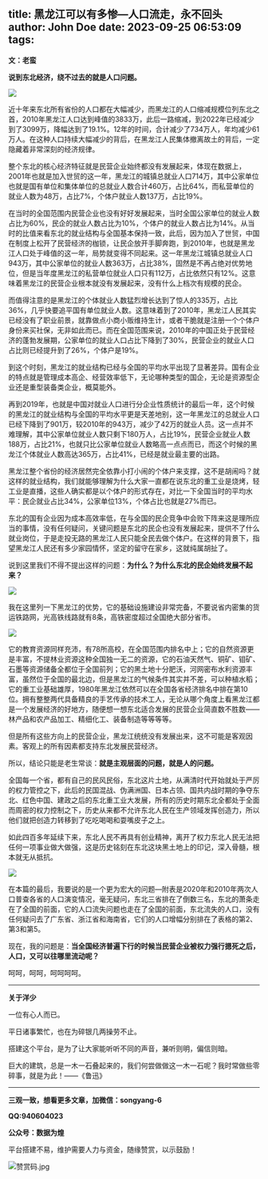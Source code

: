 title: 黑龙江可以有多惨—人口流走，永不回头
author: John Doe
date: 2023-09-25 06:53:09
tags:
---
**文：老蛮**<!--more-->

**说到东北经济，绕不过去的就是人口问题。**

![](/images/20230925001.png)

近十年来东北所有省份的人口都在大幅减少，而黑龙江的人口缩减规模位列东北之首，2010年黑龙江人口达到峰值的3833万，此后一路缩减，到2022年已经减少到了3099万，降幅达到了19.1%。12年的时间，合计减少了734万人，年均减少61万人。在这种人口持续大幅减少的背后，在黑龙江人民集体撤离故土的背后，一定隐藏着非常深刻的经济规律。

整个东北的核心经济特征就是民营企业始终都没有发展起来，体现在数据上，2001年也就是加入世贸的这一年，黑龙江的城镇总就业人口714万，其中公家单位也就是国有单位和集体单位的总就业人数合计460万，占比64%，而私营单位的就业人数为48万，占比7%，个体户就业人数137万，占比19%。

在当时的全国范围内民营企业也没有好好发展起来，当时全国公家单位的就业人数占比为60%，民企的就业人数占比为10%，个体户的就业人数占比为14%。从当时的比值来看东北的就业结构与全国基本保持一致，此后，因为加入了世贸，中国在制度上松开了民营经济的枷锁，让民企放开手脚奔跑，到2010年，也就是黑龙江人口处于峰值的这一年，局势就变得不同起来。这一年黑龙江城镇总就业人口943万，其中公家单位的就业人数363万，占比38%，固然是不再占绝对优势地位，但是当年度黑龙江的私营单位就业人口只有112万，占比依然只有12%。这意味着黑龙江的民营企业根本就没有发展起来，没有什么上档次有规模的民企。

而值得注意的是黑龙江的个体就业人数猛烈增长达到了惊人的335万，占比36%，几乎快要追平国有单位就业人数。这意味着到了2010年，黑龙江人民其实已经没有了职业前景，就靠做点小商小贩维持生计，或者干脆就是注册一个个体户身份来买社保，无非如此而已。而在全国范围来说，2010年的中国正处于民营经济的蓬勃发展期，公家单位的就业人口占比下降到了30%，民营企业的就业人口占比则已经提升到了26%，个体户是19%。

到这个时刻，黑龙江的就业结构已经与全国的平均水平出现了显著差异。国有企业的特点就是管理成本高企、经营效率低下，无论哪种类型的国企，无论是资源型企业还是重型装备类企业，概莫能外。

再到2019年，也就是中国对就业人口进行分企业性质统计的最后一年，这个时候的黑龙江的就业结构与全国的平均水平更是天差地别，这一年黑龙江的总就业人口已经下降到了901万，较2010年的943万，减少了42万的就业人员。这一点并不难理解，其中公家单位就业人数只剩下180万人，占比19%，民营企业就业人数188万，占比21%，也就只比公家单位就业人数略高一点点而已，而这个时候的黑龙江个体就业人数高达365万，占比41%，已经是就业最主要的出路。

黑龙江整个省份的经济居然完全依靠小打小闹的个体户来支撑，这不是胡闹吗？就这样的就业结构，我们就能够理解为什么大家一直都在说东北的重工业是烧烤，轻工业是直播，这些人确实都是以个体户的形式存在，对比一下全国当时的平均水平：民企就业占比34%，公家单位13%，个体占比也就是27%而已。

东北的国有企业因为成本高效率低，在与全国的民企竞争中会败下阵来这是理所应当的事情，没有任何疑问，关键问题是东北的民企也没有发展起来，提供不了什么就业岗位，于是走投无路的黑龙江人民只能全民去做个体户。在这样的背景下，指望黑龙江人民还有多少家园情怀，坚定的留守在家乡，这就纯属胡扯了。

说到这里我们不得不提出这样的问题：**为什么？为什么东北的民企始终发展不起来？**

![](/images/20230925002.png)

我在这里列一下黑龙江的优势，它的基础设施建设非常完备，不要说省内密集的货运铁路网，光高铁线路就有8条，高铁密度超过全国绝大部分省市。

![](/images/20230925003.png)

它的教育资源同样充沛，有78所高校，在全国范围内排名中上；它的自然资源更是丰富，不提林业资源这种全国独一无二的资源，它的石油天然气、铜矿、钼矿、石墨等资源储备全都位于全国前列；它的黑土地十分肥沃，河网密布水利资源丰富，虽然位于全国的最北边，但是黑龙江的气候条件其实并不差，可以种植水稻；它的重工业基础雄厚，1980年黑龙江依然可以在全国各省经济排名中排在第10位。拥有整整两代具备精良的手艺传承的技术工人，无论从哪个角度上看黑龙江都是一个发展经济的好地方，随便想一想东北适合发展的民营企业简直数不胜数——林产品和农产品加工、精细化工、装备制造等等等等。

但是所有这些方向上的民营企业，黑龙江统统没有发展出来，这不可能是客观因素。客观上的所有因素都支持东北发展民营经济。

所以，结论只能是老生常谈：**就是主观层面的问题，就是人的问题。**

全国每一个省，都有自己的民风民俗，东北这片土地，从满清时代开始就处于严厉的权力管控之下，此后的民国混战、伪满洲国、日本占领、国共内战时期的争夺东北、红色中国、建政之后的东北重工业大发展，所有的历史时期东北全都处于全面而周密的权力控制之下，历史从来都不允许东北人民在生产领域发挥创造力，所以他们就把创造力转移到了吃吃喝喝和耍嘴皮子之上。

如此四百多年延续下来，东北人民不再具有创业精神，离开了权力东北人民无法把任何一项事业做大做强，这是历史铭刻在东北这块黑土地上的印记，深入骨髓，根本就无从抵抗。

![](/images/20230925004.png)

在本篇的最后，我要说的是一个更为宏大的问题—附表是2020年和2010年两次人口普查各省的人口演变情况，毫无疑问，东北三省排在了倒数三名，东北的萧条走在了全国的前面，它的人口流失问题也走在了全国的前面，东北流失的人口，没有任何疑问去了广东省、浙江省和海南省，它们的人口增幅分别排在了表格的第2、第3和第5。

现在，我的问题是：**当全国经济普遍下行的时候当民营企业被权力强行摁死之后，人口，又可以往哪里流动呢？**

呵呵，呵呵，呵呵呵呵。
- - -
**关于洋少**

一位有心人而已。

平日诸事繁忙，也在为碎银几两操劳不止。

搭建这个平台，是为了让大家能听听不同的声音，兼听则明，偏信则暗。

巨大的建筑，总是一木一石叠起来的，我们何尝做做这一木一石呢？我时常做些零碎事，就是为此！——《鲁迅》

---

**三观一致，想看更多文章，加微信：songyang-6**

**QQ:940604023**

**公众号：数据为煌** 

平台搭建不易，维护需要人力与资金，随缘赞赏，以示鼓励！

![赞赏码.jpg](/images/zanshang.jpg)